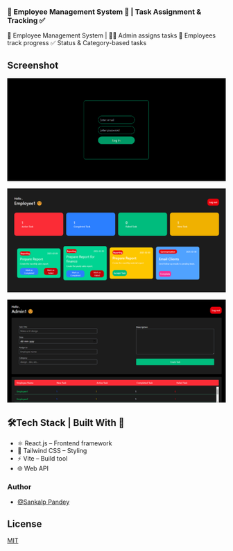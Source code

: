 
### 🏢 Employee Management System 🚀 | Task Assignment & Tracking ✅

🚀 Employee Management System | 👨‍💼 Admin assigns tasks 📌 Employees track progress ✅ Status & Category-based tasks








## Screenshot

![authScreen](https://github.com/SankalpPyFever333/ems/blob/main/src/assets/Authscreen.png)

![EmpScreen](https://github.com/SankalpPyFever333/ems/blob/main/src/assets/Emp1Screen.png)

![adminScreen](https://github.com/SankalpPyFever333/ems/blob/main/src/assets/adminScreen.png)





## 🛠️Tech Stack | Built With 🚀

- ⚛️ React.js – Frontend framework
- 🎨 Tailwind CSS – Styling
- ⚡ Vite – Build tool
- 🌐 Web API
### Author

- [@Sankalp Pandey](https://github.com/SankalpPyFever333)


## License

[MIT](https://choosealicense.com/licenses/mit/)

